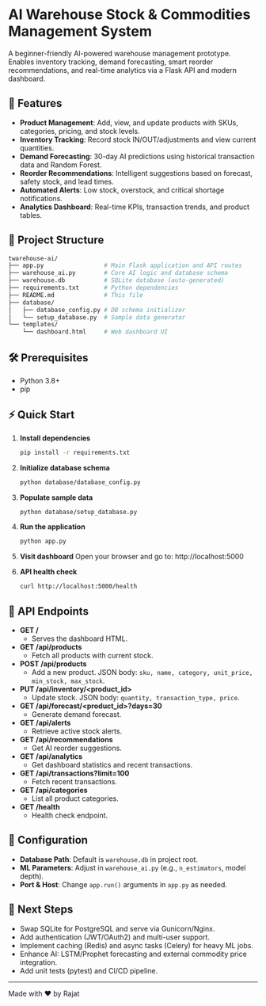 # AI Warehouse Stock & Commodities Management System

A beginner-friendly AI-powered warehouse management prototype. Enables inventory tracking, demand forecasting, smart reorder recommendations, and real-time analytics via a Flask API and modern dashboard.

## 🚀 Features

- **Product Management**: Add, view, and update products with SKUs, categories, pricing, and stock levels.
- **Inventory Tracking**: Record stock IN/OUT/adjustments and view current quantities.
- **Demand Forecasting**: 30-day AI predictions using historical transaction data and Random Forest.
- **Reorder Recommendations**: Intelligent suggestions based on forecast, safety stock, and lead times.
- **Automated Alerts**: Low stock, overstock, and critical shortage notifications.
- **Analytics Dashboard**: Real-time KPIs, transaction trends, and product tables.

## 📂 Project Structure

```bash
twarehouse-ai/
├── app.py                 # Main Flask application and API routes
├── warehouse_ai.py        # Core AI logic and database schema
├── warehouse.db           # SQLite database (auto-generated)
├── requirements.txt       # Python dependencies
├── README.md              # This file
├── database/
│   ├── database_config.py # DB schema initializer
│   └── setup_database.py  # Sample data generator
└── templates/
    └── dashboard.html     # Web dashboard UI
```

## 🛠️ Prerequisites

- Python 3.8+
- pip

## ⚡ Quick Start

1. **Install dependencies**
   ```bash
   pip install -r requirements.txt
   ```

2. **Initialize database schema**
   ```bash
   python database/database_config.py
   ```

3. **Populate sample data**
   ```bash
   python database/setup_database.py
   ```

4. **Run the application**
   ```bash
   python app.py
   ```

5. **Visit dashboard**
   Open your browser and go to: http://localhost:5000

6. **API health check**
   ```bash
   curl http://localhost:5000/health
   ```

## 🔎 API Endpoints

- **GET /**
  - Serves the dashboard HTML.
- **GET /api/products**
  - Fetch all products with current stock.
- **POST /api/products**
  - Add a new product. JSON body: `sku, name, category, unit_price, min_stock, max_stock`.
- **PUT /api/inventory/<product_id>**
  - Update stock. JSON body: `quantity, transaction_type, price`.
- **GET /api/forecast/<product_id>?days=30**
  - Generate demand forecast.
- **GET /api/alerts**
  - Retrieve active stock alerts.
- **GET /api/recommendations**
  - Get AI reorder suggestions.
- **GET /api/analytics**
  - Get dashboard statistics and recent transactions.
- **GET /api/transactions?limit=100**
  - Fetch recent transactions.
- **GET /api/categories**
  - List all product categories.
- **GET /health**
  - Health check endpoint.

## 🔧 Configuration

- **Database Path**: Default is `warehouse.db` in project root.
- **ML Parameters**: Adjust in `warehouse_ai.py` (e.g., `n_estimators`, model depth).
- **Port & Host**: Change `app.run()` arguments in `app.py` as needed.

## 🎯 Next Steps

- Swap SQLite for PostgreSQL and serve via Gunicorn/Nginx.
- Add authentication (JWT/OAuth2) and multi-user support.
- Implement caching (Redis) and async tasks (Celery) for heavy ML jobs.
- Enhance AI: LSTM/Prophet forecasting and external commodity price integration.
- Add unit tests (pytest) and CI/CD pipeline.

---

Made with ❤️ by Rajat
